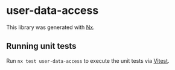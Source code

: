 # user-data-access

This library was generated with [Nx](https://nx.dev).

## Running unit tests

Run `nx test user-data-access` to execute the unit tests via [Vitest](https://vitest.dev/).
